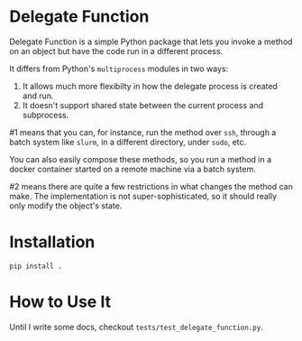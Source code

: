 # Delegate Function

Delegate Function is a simple Python package that lets you invoke a
method on an object but have the code run in a different process.

It differs from Python's `multiprocess`  modules in two ways:

1. It allows much more flexibilty in how the delegate process is created and run.
2. It doesn't support shared state between the current process and subprocess.

#1 means that you can, for instance, run the method over `ssh`,
through a batch system like `slurm`, in a different directory, under
`sudo`, etc.

You can also easily compose these methods, so you run a method in a
docker container started on a remote machine via a batch system.

#2 means there are quite a few restrictions in what changes the method
can make.  The implementation is not super-sophisticated, so it
should really only modify the object's state.

# Installation

```
pip install .
```

# How to Use It

Until I write some docs, checkout `tests/test_delegate_function.py`.
